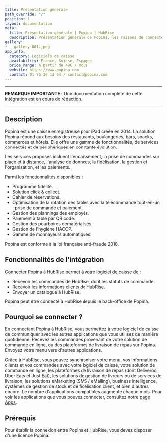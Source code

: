 ```yaml
---
title: Présentation générale
path_override: "/"
position: 1
layout: documentation
meta:
  title: Présentation générale | Popina | HubRise
  description: Présentation générale de Popina, les raisons de connecter Popina à HubRise et les fonctionnalités de l'intégration avec HubRise.
gallery:
- __gallery-001.jpeg
app_info:
  category: Logiciels de caisse
  availability: France, Suisse, Espagne
  price_range: A partir de 49€ / mois
  website: https://www.popina.com
  contact: 01 76 36 13 64 / contact@popina.com
---
```


---

**REMARQUE IMPORTANTE :** Une documentation complète de cette intégration est en cours de rédaction.

---

## Description

Popina est une caisse enregistreuse pour iPad créée en 2014. La solution Popina répond aux besoins des restaurants, boulangeries, bars, snacks, commerces et hôtels. Elle offre une gamme de fonctionnalités, de services connectés et de périphériques en constante évolution.

Les services proposés incluent l'encaissement, la prise de commandes sur place et à distance, l'analyse de données, la fidélisation, la gestion et l'organisation, et les paiements.

Parmi les fonctionnalités disponibles :

- Programme fidélité.
- Solution click & collect.
- Cahier de réservations.
- Optimisation de la rotation des tables avec la télécommande tout-en-un : prise de commande et paiement.
- Gestion des plannings des employés.
- Paiement à table par QR code.
- Gestion des pourboires dématérialisés.
- Gestion de l'hygiène HACCP.
- Gamme de monnayeurs automatiques.

Popina est conforme à la loi française anti-fraude 2018.

## Fonctionnalités de l'intégration

Connecter Popina à HubRise permet à votre logiciel de caisse de :

- Recevoir les commandes de HubRise, dont les statuts de commande.
- Recevoir les informations clients de HubRise.
- Envoyer un catalogue à HubRise.

Popina peut être connecté à HubRise depuis le back-office de Popina.

## Pourquoi se connecter ?

En connectant Popina à HubRise, vous permettez à votre logiciel de caisse de communiquer avec les autres applications que vous utilisez de manière quotidienne. Recevez les commandes provenant de votre solution de commande en ligne, ou des plateformes de livraison de repas sur Popina. Envoyez votre menu vers d'autres applications.

Grâce à HubRise, vous pouvez synchroniser votre menu, vos informations clients et vos commandes avec votre logiciel de caisse, votre solution de commande en ligne, les plateformes de livraison de repas (dont Deliveroo, Uber Eats et Just Eat), les solutions de gestion de livreurs ou de services de livraison, les solutions eMarketing (SMS / eMailing), business intelligence, systèmes de gestion de stock et de fidélisation client, et bien d'autres encore. Le nombre d'applications compatibles augmente chaque mois. Pour voir les applications que vous pouvez connecter, consultez notre [page Apps](/apps).

## Prérequis

Pour établir la connexion entre Popina et HubRise, vous devez disposer d'une licence Popina.
